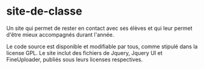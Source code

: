 site-de-classe
==============

Un site qui permet de rester en contact avec ses élèves et qui leur permet d'être mieux accompagnés durant l'année.

Le code source est disponible et modifiable par tous, comme stipulé dans la license GPL. Le site inclut des fichiers de Jquery, Jquery UI et FineUploader, publiés sous leurs licenses respectives.

